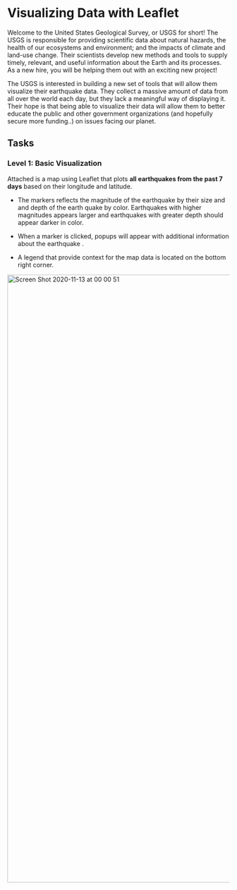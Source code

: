 # Visualizing Data with Leaflet


Welcome to the United States Geological Survey, or USGS for short! The USGS is responsible for providing scientific data about natural hazards, the health of our ecosystems and environment; and the impacts of climate and land-use change. Their scientists develop new methods and tools to supply timely, relevant, and useful information about the Earth and its processes. As a new hire, you will be helping them out with an exciting new project!

The USGS is interested in building a new set of tools that will allow them visualize their earthquake data. They collect a massive amount of data from all over the world each day, but they lack a meaningful way of displaying it. Their hope is that being able to visualize their data will allow them to better educate the public and other government organizations (and hopefully secure more funding..) on issues facing our planet.


## Tasks


### Level 1: Basic Visualization



Attached is a map using Leaflet that plots **all earthquakes from the past 7 days** based on their longitude and latitude.


  * The markers reflects the magnitude of the earthquake by their size and and depth of the earth quake by color. Earthquakes with higher magnitudes appears larger and earthquakes with greater depth should appear darker in color.


  * When a marker is clicked, popups will appear with additional information about the earthquake .


  * A legend that provide context for the map data is located on the bottom right corner.


<img width="1379" alt="Screen Shot 2020-11-13 at 00 00 51" src="https://user-images.githubusercontent.com/55970064/99034664-54c27a00-2543-11eb-998f-189cbdd82e9f.png">
